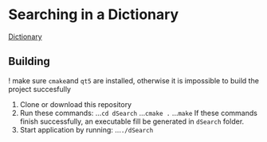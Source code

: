 # Searching in a Dictionary 

[Dictionary](https://raw.githubusercontent.com/dwyl/english-words/master/words.txt)

## Building
! make sure `cmake`and `qt5` are installed, otherwise it is impossible to build the project succesfully

1. Clone or download this repository
2. Run these commands:
...`cd dSearch`
...`cmake .`
...`make`
If these commands finish successfully, an executable fill be generated in `dSearch` folder.
4. Start application by running:
...`./dSearch`
